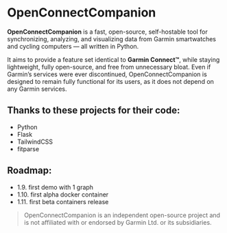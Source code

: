 # OpenConnectCompanion

**OpenConnectCompanion** is a fast, open-source, self-hostable tool for synchronizing, analyzing, and visualizing data from Garmin smartwatches and cycling computers — all written in Python.

It aims to provide a feature set identical to **Garmin Connect™**, while staying lightweight, fully open-source, and free from unnecessary bloat. Even if Garmin’s services were ever discontinued, OpenConnectCompanion is designed to remain fully functional for its users, as it does not depend on any Garmin services. 

## Thanks to these projects for their code:
- Python
- Flask
- TailwindCSS
- fitparse

## Roadmap:
- 1.9. first demo with 1 graph
- 1.10. first alpha docker container
- 1.11. first beta containers release

> OpenConnectCompanion is an independent open-source project and is not affiliated with or endorsed by Garmin Ltd. or its subsidiaries.
